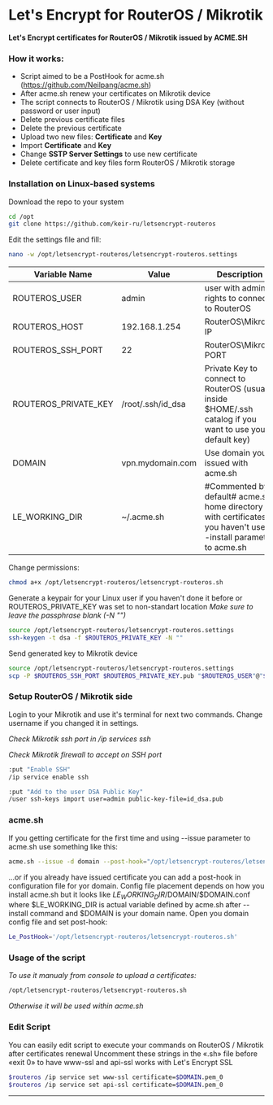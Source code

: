 # Let's Encrypt for RouterOS / Mikrotik
**Let's Encrypt certificates for RouterOS / Mikrotik issued by ACME.SH**

### How it works:
* Script aimed to be a PostHook for acme.sh (https://github.com/Neilpang/acme.sh)
* After acme.sh renew your certificates on Mikrotik device
* The script connects to RouterOS / Mikrotik using DSA Key (without password or user input)
* Delete previous certificate files
* Delete the previous certificate
* Upload two new files: **Certificate** and **Key**
* Import **Certificate** and **Key**
* Change **SSTP Server Settings** to use new certificate
* Delete certificate and key files form RouterOS / Mikrotik storage

### Installation on Linux-based systems

Download the repo to your system
```sh
cd /opt
git clone https://github.com/keir-ru/letsencrypt-routeros
```
Edit the settings file and fill:
```sh
nano -w /opt/letsencrypt-routeros/letsencrypt-routeros.settings
```
| Variable Name | Value | Description |
| ------ | ------ | ------ |
| ROUTEROS_USER | admin | user with admin rights to connect to RouterOS |
| ROUTEROS_HOST | 192.168.1.254 | RouterOS\Mikrotik IP |
| ROUTEROS_SSH_PORT | 22 | RouterOS\Mikrotik PORT |
| ROUTEROS_PRIVATE_KEY | /root/.ssh/id_dsa | Private Key to connect to RouterOS (usualy inside $HOME/.ssh catalog if you want to use your default key) |
| DOMAIN | vpn.mydomain.com | Use domain you issued with acme.sh |
| LE_WORKING_DIR | ~/.acme.sh | #Commented by default# acme.sh home directory with certificates if you haven't use --install parameter to acme.sh |

Change permissions:
```sh
chmod a+x /opt/letsencrypt-routeros/letsencrypt-routeros.sh
```
Generate a keypair for your Linux user if you haven't done it before or ROUTEROS_PRIVATE_KEY was set to non-standart location
*Make sure to leave the passphrase blank (-N "")*
```sh
source /opt/letsencrypt-routeros/letsencrypt-routeros.settings
ssh-keygen -t dsa -f $ROUTEROS_PRIVATE_KEY -N ""
```
Send generated key to Mikrotik device
```sh
source /opt/letsencrypt-routeros/letsencrypt-routeros.settings
scp -P $ROUTEROS_SSH_PORT $ROUTEROS_PRIVATE_KEY.pub "$ROUTEROS_USER"@"$ROUTEROS_HOST":"id_dsa.pub" 
```

### Setup RouterOS / Mikrotik side

Login to your Mikrotik and use it's terminal for next two commands. Change username if you changed it in settings.

*Check Mikrotik ssh port in /ip services ssh*

*Check Mikrotik firewall to accept on SSH port*
```sh
:put "Enable SSH"
/ip service enable ssh

:put "Add to the user DSA Public Key"
/user ssh-keys import user=admin public-key-file=id_dsa.pub
```

### acme.sh
If you getting certificate for the first time and using --issue parameter to acme.sh use something like this:
```sh
acme.sh --issue -d domain --post-hook="/opt/letsencrypt-routeros/letsencrypt-routeros.sh" <...your other command line parameters...>
```
...or if you already have issued certificate you can add a post-hook in configuration file for yor domain.
Config file placement depends on how you install acme.sh but it looks like $LE_WORKING_DIR/$DOMAIN/$DOMAIN.conf where $LE_WORKING_DIR is actual variable defined by acme.sh after --install command and $DOMAIN is your domain name.
Open you domain config file and set post-hook:
```sh
Le_PostHook='/opt/letsencrypt-routeros/letsencrypt-routeros.sh'
```

### Usage of the script
*To use it manualy from console to upload a certificates:*
```sh
/opt/letsencrypt-routeros/letsencrypt-routeros.sh
```
*Otherwise it will be used within acme.sh*

### Edit Script
You can easily edit script to execute your commands on RouterOS / Mikrotik after certificates renewal
Uncomment these strings in the «.sh» file before «exit 0» to have www-ssl and api-ssl works with Let's Encrypt SSL
```sh
$routeros /ip service set www-ssl certificate=$DOMAIN.pem_0
$routeros /ip service set api-ssl certificate=$DOMAIN.pem_0
```
---
